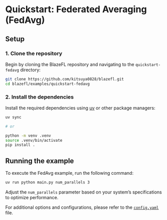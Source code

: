 # Quickstart: Federated Averaging (FedAvg)

## Setup

### 1. Clone the repository

Begin by cloning the BlazeFL repository and navigating to the `quickstart-fedavg` directory:

```bash
git clone https://github.com/kitsuya0828/blazefl.git
cd blazefl/examples/quickstart-fedavg
```

### 2. Install the dependencies

Install the required dependencies using [uv](https://github.com/astral-sh/uv) or other package managers:

```bash
uv sync

# or

python -m venv .venv
source .venv/bin/activate
pip install .
```

## Running the example

To execute the FedAvg example, run the following command:

```bash
uv run python main.py num_parallels 3
```

Adjust the `num_parallels` parameter based on your system’s specifications to optimize performance.

For additional options and configurations, please refer to the [`config.yaml`](https://github.com/kitsuya0828/BlazeFL/blob/main/examples/quickstart-fedavg/config/config.yaml) file.
